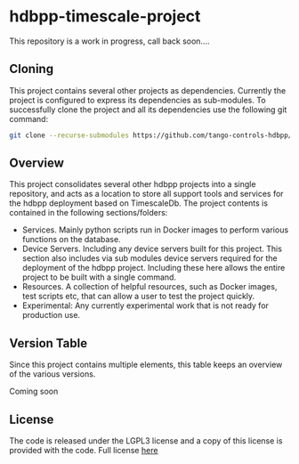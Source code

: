 # hdbpp-timescale-project

This repository is a work in progress, call back soon....

## Cloning 

This project contains several other projects as dependencies. Currently the project is configured to express its dependencies as sub-modules. To successfully clone the project and all its dependencies use the following git command:

```bash
git clone --recurse-submodules https://github.com/tango-controls-hdbpp/hdbpp-timescale-project.git
```

## Overview

This project consolidates several other hdbpp projects into a single repository, and acts as a location to store all support tools and services for the hdbpp deployment based on TimescaleDb. The project contents is contained in the following sections/folders:

* Services. Mainly python scripts run in Docker images to perform various functions on the database. 
* Device Servers. Including any device servers built for this project. This section also includes via sub modules device servers required for the deployment of the hdbpp project. Including these here allows the entire project to be built with a single command.
* Resources. A collection of helpful resources, such as Docker images, test scripts etc, that can allow a user to test the project quickly.
* Experimental: Any currently experimental work that is not ready for production use.

## Version Table

Since this project contains multiple elements, this table keeps an overview of the various versions.

Coming soon

## License

The code is released under the LGPL3 license and a copy of this license is provided with the code. Full license [here](LICENSE.md)
